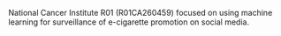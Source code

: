 National Cancer Institute R01 (R01CA260459) focused on using machine learning for surveillance of e-cigarette promotion on social media.
